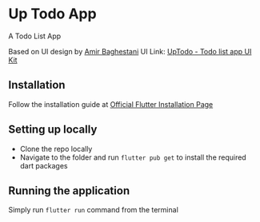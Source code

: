 # Up Todo App

A Todo List App

Based on UI design by [Amir Baghestani](https://www.figma.com/@amir_uiux)
UI Link: [UpTodo - Todo list app UI Kit](https://www.figma.com/community/file/1083383246788717048)

## Installation

Follow the installation guide at [Official Flutter Installation Page](https://docs.flutter.dev/get-started/install)

## Setting up locally 
- Clone the repo locally
- Navigate to the folder and run `flutter pub get` to install the required dart packages


## Running the application
Simply run `flutter run` command from the terminal